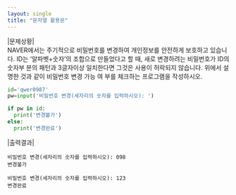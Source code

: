 ```yaml
---
layout: single
title: "문자열 활용문"
---
```


|문제상황|  
NAVER에서는 주기적으로 비밀번호를 변경하여 개인정보를
안전하게 보호하고 있습니다. ID는 ‘알파벳+숫자’의 조합으로
만들었다고 할 때, 새로 변경하려는 비밀번호가 ID의 숫자부
분의 패턴과 3글자이상 일치한다면 그것은 사용이 허락되지
않습니다. 위에서 설명한 것과 같이 비밀번호 변경 가능 여
부를 체크하는 프로그램을 작성하시오.
```python
id='qwer0987'
pw=input('비밀번호 변경(세자리의 숫자를 입력하시오): ')

if pw in id:
  print('변경불가')
else:
  print('변경완료')
```
|출력결과|  
```
비밀번호 변경(세자리의 숫자를 입력하시오): 098
변경불가
```
```
비밀번호 변경(세자리의 숫자를 입력하시오): 123
변경완료
```
